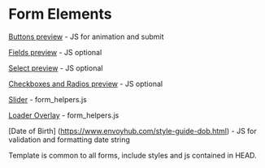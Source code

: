 # Form Elements

[Buttons preview](https://www.envoyhub.com/style-guide-buttons.html) - JS for animation and submit

[Fields preview](https://www.envoyhub.com/style-guide-fields.html) - JS optional 

[Select preview](https://www.envoyhub.com/style-guide-select.html) - JS optional 

[Checkboxes and Radios preview](https://www.envoyhub.com/style-guide-checkboxes-and-radios.html) - JS optional 

[Slider](https://www.envoyhub.com/style-guide-slider.html) - form_helpers.js

[Loader Overlay](https://www.envoyhub.com/style-guide-loader.html) - form_helpers.js

[Date of Birth] (https://www.envoyhub.com/style-guide-dob.html) - JS for validation and formatting date string

Template is common to all forms, include styles and js contained in HEAD.
